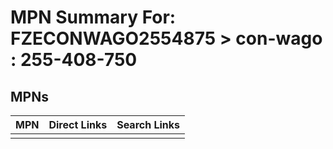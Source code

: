 



# MPN Summary For: FZECONWAGO2554875 > con-wago : 255-408-750

## MPNs
  

|MPN|Direct Links|Search Links|
| :--- | :--- | :--- |
||||
